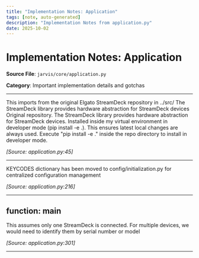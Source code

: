 ```yaml
---
title: "Implementation Notes: Application"
tags: [note, auto-generated]
description: "Implementation Notes from application.py"
date: 2025-10-02
---
```


# Implementation Notes: Application

**Source File**: `jarvis/core/application.py`

**Category**: Important implementation details and gotchas

---

<a id="general-1"></a>

This imports from the original Elgato StreamDeck repository in ../src/
The StreamDeck library provides hardware abstraction for StreamDeck devices
Original repository. The StreamDeck library provides hardware abstraction for StreamDeck devices.
Installed inside my virtual environment in developer mode (pip install -e .). This ensures latest
local changes are always used. Execute "pip install -e ." inside the repo directory to install
in developer mode.

*[Source: application.py:45]*

---

<a id="general-2"></a>

KEYCODES dictionary has been moved to config/initialization.py
for centralized configuration management

*[Source: application.py:216]*

---

## function: main

<a id="function:-main-1"></a>

This assumes only one StreamDeck is connected. For multiple devices,
we would need to identify them by serial number or model

*[Source: application.py:301]*

---
